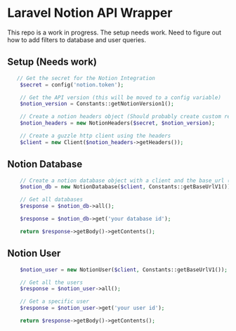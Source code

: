 # Laravel Notion API Wrapper
This repo is a work in progress. The setup needs work. Need to figure out how to add filters to database and user queries.

## Setup (Needs work)
```php
   // Get the secret for the Notion Integration
    $secret = config('notion.token');

    // Get the API version (this will be moved to a config variable)
    $notion_version = Constants::getNotionVersion1();

    // Create a notion headers object (Should probably create custom request or middleware)
    $notion_headers = new NotionHeaders($secret, $notion_version);

    // Create a guzzle http client using the headers
    $client = new Client($notion_headers->getHeaders());
```

## Notion Database
```php
    // Create a notion database object with a client and the base_url (will be moved to config variable)
    $notion_db = new NotionDatabase($client, Constants::getBaseUrlV1());

    // Get all databases
    $response = $notion_db->all();

    $response = $notion_db->get('your database id');

    return $response->getBody()->getContents();
```

## Notion User
```php
    $notion_user = new NotionUser($client, Constants::getBaseUrlV1());

    // Get all the users
    $response = $notion_user->all();

    // Get a specific user
    $response = $notion_user->get('your user id');

    return $response->getBody()->getContents();
```